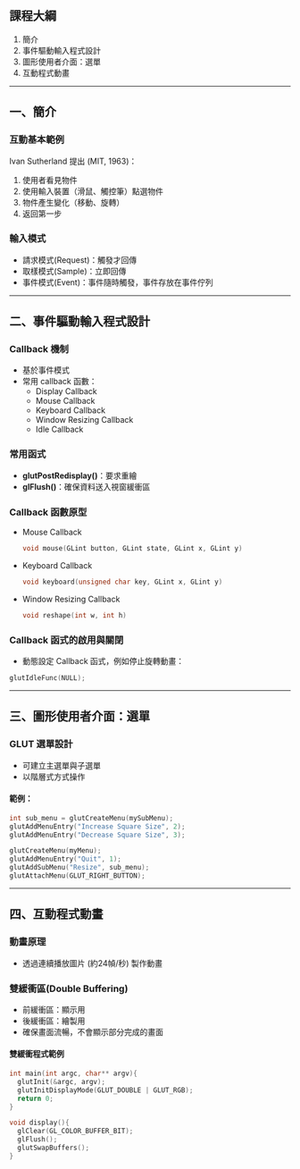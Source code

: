 ## 課程大綱
1. 簡介
2. 事件驅動輸入程式設計
3. 圖形使用者介面：選單
4. 互動程式動畫

---

## 一、簡介

### 互動基本範例
Ivan Sutherland 提出 (MIT, 1963)：
1. 使用者看見物件
2. 使用輸入裝置（滑鼠、觸控筆）點選物件
3. 物件產生變化（移動、旋轉）
4. 返回第一步

### 輸入模式
- 請求模式(Request)：觸發才回傳
- 取樣模式(Sample)：立即回傳
- 事件模式(Event)：事件隨時觸發，事件存放在事件佇列

---

## 二、事件驅動輸入程式設計

### Callback 機制
- 基於事件模式
- 常用 callback 函數：
  - Display Callback
  - Mouse Callback
  - Keyboard Callback
  - Window Resizing Callback
  - Idle Callback

### 常用函式
- **glutPostRedisplay()**：要求重繪
- **glFlush()**：確保資料送入視窗緩衝區

### Callback 函數原型
- Mouse Callback
  ```c
  void mouse(GLint button, GLint state, GLint x, GLint y)
  ```

- Keyboard Callback
  ```c
  void keyboard(unsigned char key, GLint x, GLint y)
  ```

- Window Resizing Callback
  ```c
  void reshape(int w, int h)
  ```

### Callback 函式的啟用與關閉
- 動態設定 Callback 函式，例如停止旋轉動畫：
```c
glutIdleFunc(NULL);
```

---

## 三、圖形使用者介面：選單

### GLUT 選單設計
- 可建立主選單與子選單
- 以階層式方式操作

#### 範例：
```c
int sub_menu = glutCreateMenu(mySubMenu);
glutAddMenuEntry("Increase Square Size", 2);
glutAddMenuEntry("Decrease Square Size", 3);

glutCreateMenu(myMenu);
glutAddMenuEntry("Quit", 1);
glutAddSubMenu("Resize", sub_menu);
glutAttachMenu(GLUT_RIGHT_BUTTON);
```

---

## 四、互動程式動畫

### 動畫原理
- 透過連續播放圖片 (約24幀/秒) 製作動畫

### 雙緩衝區(Double Buffering)
- 前緩衝區：顯示用
- 後緩衝區：繪製用
- 確保畫面流暢，不會顯示部分完成的畫面

#### 雙緩衝程式範例
```c
int main(int argc, char** argv){
  glutInit(&argc, argv);
  glutInitDisplayMode(GLUT_DOUBLE | GLUT_RGB);
  return 0;
}

void display(){
  glClear(GL_COLOR_BUFFER_BIT);
  glFlush();
  glutSwapBuffers();
}
```
